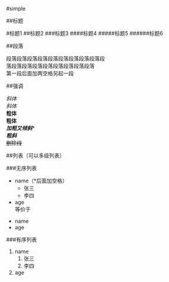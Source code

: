 #simple

##标题

#标题1
##标题2
###标题3
####标题4
#####标题5
######标题6

##段落

段落段落段落段落段落段落段落段落段落段  
落段落段落段落段落段落段落段落段落  
第一段后面加两空格另起一段

##强调

*斜体*  
_斜体_  
**粗体**  
__粗体__  
***加粗又倾斜****  
___粗斜___  
~~删除线~~

##列表（可以多级列表）

###无序列表 
* name（*后面加空格）
	* 张三
	* 李四
* age  
等价于  
- name
- age

###有序列表
1. name
	1. 张三
	1. 李四
2. age
